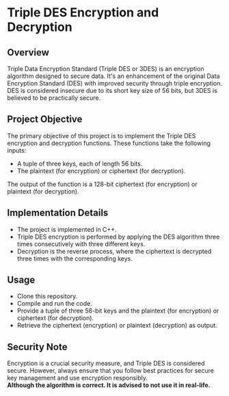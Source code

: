 # Triple DES Encryption and Decryption

## Overview

Triple Data Encryption Standard (Triple DES or 3DES) is an encryption algorithm designed to secure data. It's an enhancement of the original Data Encryption Standard (DES) with improved security through triple encryption. DES is considered insecure due to its short key size of 56 bits, but 3DES is believed to be practically secure.

## Project Objective

The primary objective of this project is to implement the Triple DES encryption and decryption functions. These functions take the following inputs:

- A tuple of three keys, each of length 56 bits.
- The plaintext (for encryption) or ciphertext (for decryption).

The output of the function is a 128-bit ciphertext (for encryption) or plaintext (for decryption).

## Implementation Details

- The project is implemented in C++.
- Triple DES encryption is performed by applying the DES algorithm three times consecutively with three different keys.
- Decryption is the reverse process, where the ciphertext is decrypted three times with the corresponding keys.

## Usage

- Clone this repository.
- Compile and run the code.
- Provide a tuple of three 56-bit keys and the plaintext (for encryption) or ciphertext (for decryption).
- Retrieve the ciphertext (encryption) or plaintext (decryption) as output.

## Security Note

Encryption is a crucial security measure, and Triple DES is considered secure. However, always ensure that you follow best practices for secure key management and use encryption responsibly.<br>
**Although the algorithm is correct. It is advised to not use it in real-life.**
